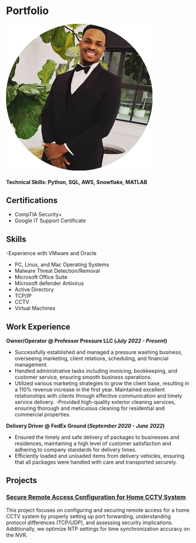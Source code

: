 # Portfolio
![Me](images/MeCloseUp.png)


#### Technical Skills: Python, SQL, AWS, Snowflake, MATLAB

## Certifications
- CompTIA Security+
- Google IT Support Certificate
  
## Skills
  -Experience with VMware and Oracle
  - PC, Linux, and Mac Operating Systems
  - Malware Threat Detection/Removal
  - Microsoft Office Suite
  - Microsoft defender Antivirus
  - Active Directory
  - TCP/IP
  - CCTV
  - Virtual Machines

## Work Experience
**Owner/Operator @ Professor Pressure LLC (_July 2022 - Present_)**
- Successfully established and managed a pressure washing business, overseeing marketing, client relations, scheduling, and financial management. 
- Handled administrative tasks including invoicing, bookkeeping, and customer service, ensuring smooth business
operations.
- Utilized various marketing strategies to grow the client base, resulting in a 110% revenue increase in the first year.
Maintained excellent relationships with clients through effective communication and timely service delivery.
-Provided high-quality exterior cleaning services, ensuring thorough and meticulous cleaning for residential and
commercial properties.


**Delivery Driver @ FedEx Ground (_September 2020 - June 2022_)**
- Ensured the timely and safe delivery of packages to businesses and residences, maintaining a high
level of customer satisfaction and adhering to company standards for delivery times. 
- Efficiently loaded and unloaded items from delivery vehicles, ensuring that all packages were handled with care and
transported securely.

## Projects
### [Secure Remote Access Configuration for Home CCTV System](projects/cctv_lab.md)
This project focuses on configuring and securing remote access for a home CCTV system by properly setting up port forwarding, understanding protocol differences (TCP/UDP), and assessing security implications. Additionally, we optimize NTP settings for time synchronization accuracy on the NVR.

